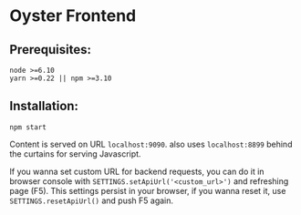 # Oyster Frontend
## Prerequisites:
```
node >=6.10
yarn >=0.22 || npm >=3.10
```


## Installation:
```
npm start
```
Content is served on URL `localhost:9090`. also uses `localhost:8899` behind the curtains for serving Javascript.

If you wanna set custom URL for backend requests, you can do it in browser console with `SETTINGS.setApiUrl('<custom_url>')` and refreshing page (F5). This settings persist in your browser, if you wanna reset it, use `SETTINGS.resetApiUrl()` and push F5 again.
